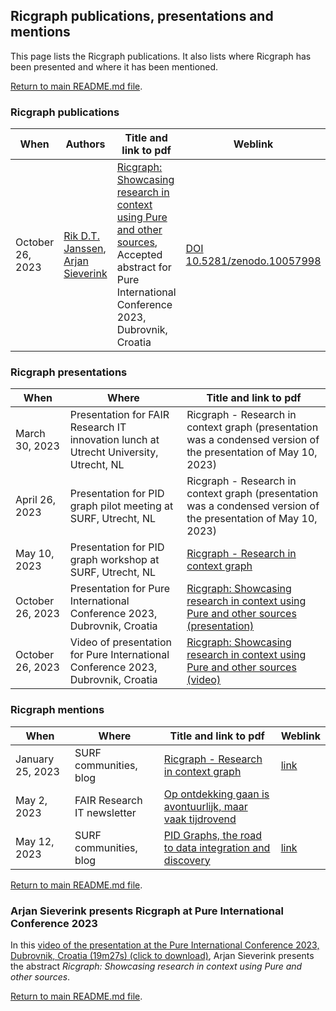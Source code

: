 ## Ricgraph publications, presentations and mentions

This page lists the Ricgraph publications. It also lists where Ricgraph has been 
presented and where it has been mentioned. 

[Return to main README.md file](../README.md).

### Ricgraph publications

| When             | Authors                                                                                                             | Title and link to pdf                                                                                                                                                                                                                                                                                | Weblink                                                                 |
|------------------|---------------------------------------------------------------------------------------------------------------------|------------------------------------------------------------------------------------------------------------------------------------------------------------------------------------------------------------------------------------------------------------------------------------------------------|-------------------------------------------------------------------------|
| October 26, 2023 | [Rik D.T. Janssen](https://orcid.org/0000-0001-9510-0802), [Arjan Sieverink](https://orcid.org/0000-0002-6655-4546) | [Ricgraph: Showcasing research in context using Pure and other sources](publications/231026-RDTJanssen+ASieverink-Ricgraph_Showcasing_research_in_context_using_Pure_and_other_sources-PRCN2023_accepted_abstract.pdf), Accepted abstract for Pure International Conference 2023, Dubrovnik, Croatia | [DOI 10.5281/zenodo.10057998](https://doi.org/10.5281/zenodo.10057998) |

### Ricgraph presentations

| When             | Where                                                                                 | Title and link to pdf                                                                                                                                                                                                             |
|------------------|---------------------------------------------------------------------------------------|-----------------------------------------------------------------------------------------------------------------------------------------------------------------------------------------------------------------------------------|
| March 30, 2023   | Presentation for FAIR Research IT innovation lunch at Utrecht University, Utrecht, NL | Ricgraph - Research in context graph (presentation was a condensed version of the presentation of May 10, 2023)                                                                                                                   |
| April 26, 2023   | Presentation for PID graph pilot meeting at SURF, Utrecht, NL                         | Ricgraph - Research in context graph (presentation was a condensed version of the presentation of May 10, 2023)                                                                                                                   |
| May 10, 2023     | Presentation for PID graph workshop at SURF, Utrecht, NL                              | [Ricgraph - Research in context graph](presentations/230510-PID_graph_workshop_at_SURF-Ricgraph-Research_in_context_graph.pdf)                                                                                                    |
| October 26, 2023 | Presentation for Pure International Conference 2023, Dubrovnik, Croatia               | [Ricgraph: Showcasing research in context using Pure and other sources (presentation)](presentations/231026-RDTJanssen+ASieverink-Ricgraph_Showcasing_research_in_context_using_Pure_and_other_sources-PRCN2023_presentation.pdf) |
| October 26, 2023 | Video of presentation for Pure International Conference 2023, Dubrovnik, Croatia      | [Ricgraph: Showcasing research in context using Pure and other sources (video)](videos/231026-RDTJanssen+ASieverink-Ricgraph_Showcasing_research_in_context_using_Pure_and_other_sources-PRCN2023_video.mp4)                      |

### Ricgraph mentions

| When             | Where                       | Title and link to pdf                                                                                                                                | Weblink                                                                                                                        |
|------------------|-----------------------------|------------------------------------------------------------------------------------------------------------------------------------------------------|--------------------------------------------------------------------------------------------------------------------------------|
| January 25, 2023 | SURF communities, blog      | [Ricgraph - Research in context graph](mentions/230125-SURF_communities-Ricgraph-Research_in_context_graph.pdf)                                      | [link](https://communities.surf.nl/en/open-research-information/article/ricgraph-research-in-context-graph)                    |
| May 2, 2023      | FAIR Research IT newsletter | [Op ontdekking gaan is avontuurlijk, maar vaak tijdrovend](mentions/230502-FAIR_Research_IT-Newsletter_april_2023.pdf)                               |                                                                                                                                |
| May 12, 2023     | SURF communities, blog      | [PID Graphs, the road to data integration and discovery](mentions/230512-SURF_communities-PID_Graphs_the_road_to_data_integration_and_discovery.pdf) | [link](https://communities.surf.nl/en/open-research-information/article/pid-graphs-the-road-to-data-integration-and-discovery) |

[Return to main README.md file](../README.md).

### Arjan Sieverink presents Ricgraph at Pure International Conference 2023



In this [video of the presentation at the Pure International Conference 2023, Dubrovnik, 
Croatia (19m27s) (click to download)](videos/231026-RDTJanssen+ASieverink-Ricgraph_Showcasing_research_in_context_using_Pure_and_other_sources-PRCN2023_video.mp4),
Arjan Sieverink presents the abstract
_Ricgraph: Showcasing research in context using Pure and other sources_.

[Return to main README.md file](../README.md).

